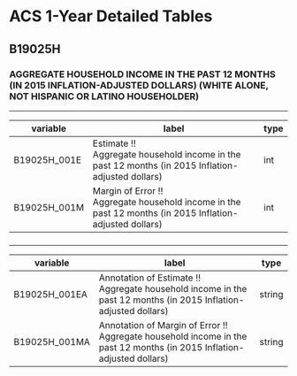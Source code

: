 # ACS 1-Year Detailed Tables

## B19025H

### AGGREGATE HOUSEHOLD INCOME IN THE PAST 12 MONTHS (IN 2015 INFLATION-ADJUSTED DOLLARS) (WHITE ALONE, NOT HISPANIC OR LATINO HOUSEHOLDER)

___

| variable | label | type |
| ----- | ----- | ----- |
| B19025H_001E | Estimate !!<br>Aggregate household income in the past 12 months (in 2015 Inflation-adjusted dollars) | int |
| B19025H_001M | Margin of Error !!<br>Aggregate household income in the past 12 months (in 2015 Inflation-adjusted dollars) | int |
### 

___

| variable | label | type |
| ----- | ----- | ----- |
| B19025H_001EA | Annotation of Estimate !!<br>Aggregate household income in the past 12 months (in 2015 Inflation-adjusted dollars) | string |
| B19025H_001MA | Annotation of Margin of Error !!<br>Aggregate household income in the past 12 months (in 2015 Inflation-adjusted dollars) | string |

